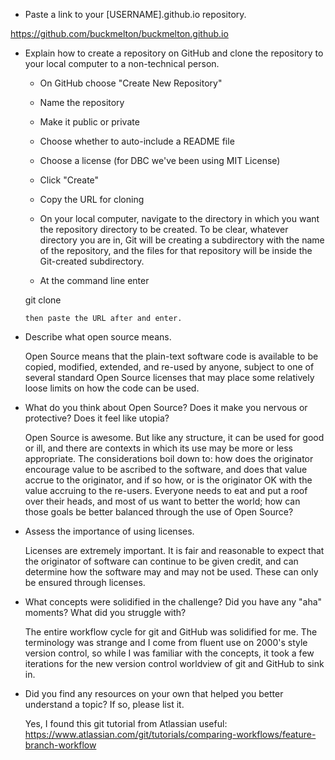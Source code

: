 * Paste a link to your [USERNAME].github.io repository.

https://github.com/buckmelton/buckmelton.github.io

* Explain how to create a repository on GitHub and clone the repository to your local computer to a non-technical person.

    - On GitHub choose "Create New Repository"
    - Name the repository
    - Make it public or private
    - Choose whether to auto-include a README file
    - Choose a license (for DBC we've been using MIT License)
    - Click "Create"
    - Copy the URL for cloning

    - On your local computer, navigate to the directory in which you want the repository directory to be created.  To be clear, whatever directory you are in, Git will be creating a subdirectory with the name of the repository, and the files for that repository will be inside the Git-created subdirectory.
    - At the command line enter

    git clone

      then paste the URL after and enter.


* Describe what open source means.

  Open Source means that the plain-text software code is available to be copied, modified, extended, and re-used by anyone, subject to one of several standard Open Source licenses that may place some relatively loose limits on how the code can be used.

* What do you think about Open Source? Does it make you nervous or protective? Does it feel like utopia?

  Open Source is awesome.  But like any structure, it can be used for good or ill, and there are contexts in which its use may be more or less appropriate.  The considerations boil down to: how does the originator encourage value to be ascribed to the software, and does that value accrue to the originator, and if so how, or is the originator OK with the value accruing to the re-users.  Everyone needs to eat and put a roof over their heads, and most of us want to better the world; how can those goals be better balanced through the use of Open Source?

* Assess the importance of using licenses.

  Licenses are extremely important.  It is fair and reasonable to expect that the originator of software can continue to be given credit, and can determine how the software may and may not be used.  These can only be ensured through licenses.

* What concepts were solidified in the challenge? Did you have any "aha" moments? What did you struggle with?

  The entire workflow cycle for git and GitHub was solidified for me.  The terminology was strange and I come from fluent use on 2000's style version control, so while I was familiar with the concepts, it took a few iterations for the new version control worldview of git and GitHub to sink in.

* Did you find any resources on your own that helped you better understand a topic? If so, please list it.

  Yes, I found this git tutorial from Atlassian useful:
  https://www.atlassian.com/git/tutorials/comparing-workflows/feature-branch-workflow
